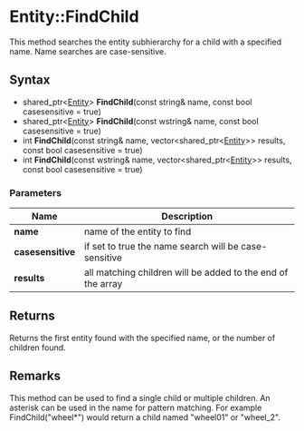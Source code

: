 # Entity::FindChild #
This method searches the entity subhierarchy for a child with a specified name. Name searches are case-sensitive.

## Syntax ##
- shared_ptr<[Entity](CPP_Entity_32f.md)\> **FindChild**(const string& name, const bool casesensitive = true)
- shared_ptr<[Entity](CPP_Entity_32f.md)\> **FindChild**(const wstring& name, const bool casesensitive = true)
- int **FindChild**(const string& name, vector<shared_ptr<[Entity](CPP_Entity_32f.md)\>\> results, const bool casesensitive = true)
- int **FindChild**(const wstring& name, vector<shared_ptr<[Entity](CPP_Entity_32f.md)\>\> results, const bool casesensitive = true)

### Parameters ###
| Name | Description |
| --- | --- |
| **name** | name of the entity to find |
| **casesensitive** | if set to true the name search will be case-sensitive |
| **results** | all matching children will be added to the end of the array |

## Returns ##
Returns the first entity found with the specified name, or the number of children found.

## Remarks ##
This method can be used to find a single child or multiple children. An asterisk can be used in the name for pattern matching. For example FindChild("wheel*") would return a child named "wheel01" or "wheel_2".

